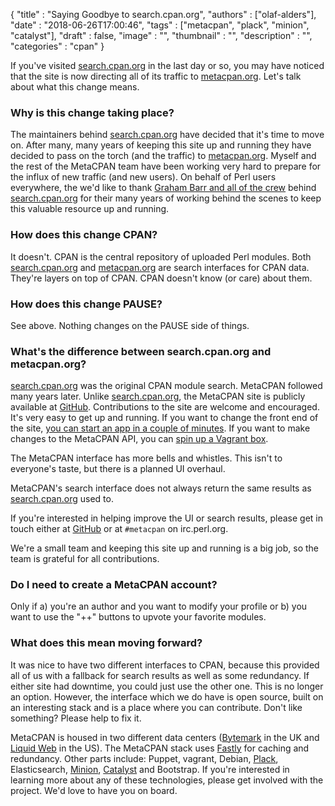 
  {
    "title"       : "Saying Goodbye to search.cpan.org",
    "authors"     : ["olaf-alders"],
    "date"        : "2018-06-26T17:00:46",
    "tags"        : ["metacpan", "plack", "minion", "catalyst"],
    "draft"       : false,
    "image"       : "",
    "thumbnail"   : "",
    "description" : "",
    "categories"  : "cpan"
  }

If you've visited [search.cpan.org](http://search.cpan.org) in the last day or
so, you may have noticed that the site is now directing all of its
traffic to [metacpan.org](https://metacpan.org). Let's talk about what this change
means.

### Why is this change taking place?

The maintainers behind [search.cpan.org](http://search.cpan.org) have decided
that it's time to move on. After many, many years of keeping this site up and
running they have decided to pass on the torch (and the traffic) to
[metacpan.org](https://metacpan.org). Myself and the rest of the MetaCPAN team
have been working very hard to prepare for the influx of new traffic (and new
users). On behalf of Perl users everywhere, the we'd like to thank
[Graham Barr and all of the crew](https://log.perl.org/2018/05/goodbye-search-dot-cpan-dot-org.html)
behind [search.cpan.org](http://search.cpan.org) for their many years of
working behind the scenes to keep this valuable resource up and running.

### How does this change CPAN?

It doesn't. CPAN is the central repository of uploaded Perl modules. Both
[search.cpan.org](http://search.cpan.org) and
[metacpan.org](https://metacpan.org) are search interfaces for CPAN data.
They're layers on top of CPAN. CPAN doesn't know (or care) about them.

### How does this change PAUSE?

See above. Nothing changes on the PAUSE side of things.

### What's the difference between search.cpan.org and metacpan.org?

[search.cpan.org](http://search.cpan.org) was the original CPAN module search.
MetaCPAN followed many years later. Unlike
[search.cpan.org](http://search.cpan.org), the MetaCPAN site is publicly
available at [GitHub](https://github.com/metacpan). Contributions to the site
are welcome and encouraged. It's very easy to get up and running. If you want
to change the front end of the site, [you can start an app in a couple of
minutes](https://github.com/metacpan/metacpan-web/#installing-manually). If
you want to make changes to the MetaCPAN API, you can [spin up a Vagrant
box](https://github.com/metacpan/metacpan-developer).

The MetaCPAN interface has more bells and whistles. This isn't to everyone's
taste, but there is a planned UI overhaul.

MetaCPAN's search interface does not always return the same results as
[search.cpan.org](http://search.cpan.org) used to.

If you're interested in helping improve the UI or search results, please get in
touch either at [GitHub](https://github.com/metacpan/metacpan-web) or at
`#metacpan` on irc.perl.org.

We're a small team and keeping this site up and running is a big
job, so the team is grateful for all contributions.

### Do I need to create a MetaCPAN account?

Only if a) you're an author and you want to modify your profile or b) you want
to use the "++" buttons to upvote your favorite modules.

### What does this mean moving forward?

It was nice to have two different interfaces to CPAN, because this provided all
of us with a fallback for search results as well as some redundancy. If either
site had downtime, you could just use the other one. This is no longer an
option. However, the interface which we do have is open source, built on an
interesting stack and is a place where you can contribute. Don't like
something?  Please help to fix it.

MetaCPAN is housed in two different data centers
([Bytemark](https://www.bytemark.co.uk/) in the UK and [Liquid
Web](https://www.liquidweb.com/) in the US). The MetaCPAN stack uses
[Fastly](https://fastly.com) for caching and redundancy. Other parts
include: Puppet, vagrant, Debian, [Plack](https://metacpan.org/pod/Plack),
Elasticsearch, [Minion](https://metacpan.org/pod/Minion),
[Catalyst](https://metacpan.org/pod/Catalyst) and
Bootstrap. If you're interested in learning more about any of these
technologies, please get involved with the project. We'd love to
have you on board.
